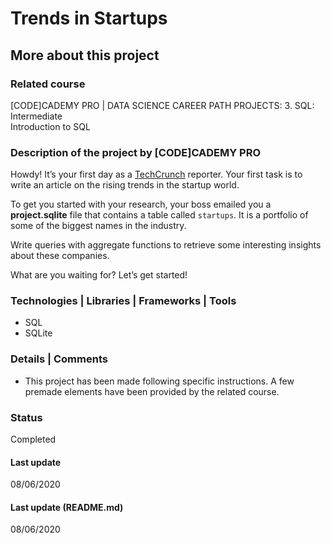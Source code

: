 # Trends in Startups

## More about this project

### Related course
[CODE]CADEMY PRO | DATA SCIENCE CAREER PATH PROJECTS: 3. SQL: Intermediate   
Introduction to SQL

### Description of the project by [CODE]CADEMY PRO
Howdy! It’s your first day as a [TechCrunch](https://techcrunch.com/) reporter. Your first task is to write an article on the rising trends in the startup world.

To get you started with your research, your boss emailed you a **project.sqlite** file that contains a table called `startups`. It is a portfolio of some of the biggest names in the industry.

Write queries with aggregate functions to retrieve some interesting insights about these companies.

What are you waiting for? Let’s get started!

### Technologies | Libraries | Frameworks | Tools  
- SQL  
- SQLite  

### Details | Comments
- This project has been made following specific instructions. A few premade elements have been provided by the related course.

### Status
Completed

#### Last update
08/06/2020

#### Last update (README.md)
08/06/2020